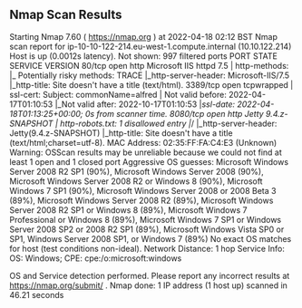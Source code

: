 ## Nmap Scan Results

Starting Nmap 7.60 ( https://nmap.org ) at 2022-04-18 02:12 BST
Nmap scan report for ip-10-10-122-214.eu-west-1.compute.internal (10.10.122.214)
Host is up (0.0012s latency).
Not shown: 997 filtered ports
PORT     STATE SERVICE    VERSION
80/tcp   open  http       Microsoft IIS httpd 7.5
| http-methods: 
|_  Potentially risky methods: TRACE
|_http-server-header: Microsoft-IIS/7.5
|_http-title: Site doesn't have a title (text/html).
3389/tcp open  tcpwrapped
| ssl-cert: Subject: commonName=alfred
| Not valid before: 2022-04-17T01:10:53
|_Not valid after:  2022-10-17T01:10:53
|_ssl-date: 2022-04-18T01:13:25+00:00; 0s from scanner time.
8080/tcp open  http       Jetty 9.4.z-SNAPSHOT
| http-robots.txt: 1 disallowed entry 
|_/
|_http-server-header: Jetty(9.4.z-SNAPSHOT)
|_http-title: Site doesn't have a title (text/html;charset=utf-8).
MAC Address: 02:35:FF:FA:C4:E3 (Unknown)
Warning: OSScan results may be unreliable because we could not find at least 1 open and 1 closed port
Aggressive OS guesses: Microsoft Windows Server 2008 R2 SP1 (90%), Microsoft Windows Server 2008 (90%), Microsoft Windows Server 2008 R2 or Windows 8 (90%), Microsoft Windows 7 SP1 (90%), Microsoft Windows Server 2008 or 2008 Beta 3 (89%), Microsoft Windows Server 2008 R2 (89%), Microsoft Windows Server 2008 R2 SP1 or Windows 8 (89%), Microsoft Windows 7 Professional or Windows 8 (89%), Microsoft Windows 7 SP1 or Windows Server 2008 SP2 or 2008 R2 SP1 (89%), Microsoft Windows Vista SP0 or SP1, Windows Server 2008 SP1, or Windows 7 (89%)
No exact OS matches for host (test conditions non-ideal).
Network Distance: 1 hop
Service Info: OS: Windows; CPE: cpe:/o:microsoft:windows

OS and Service detection performed. Please report any incorrect results at https://nmap.org/submit/ .
Nmap done: 1 IP address (1 host up) scanned in 46.21 seconds
